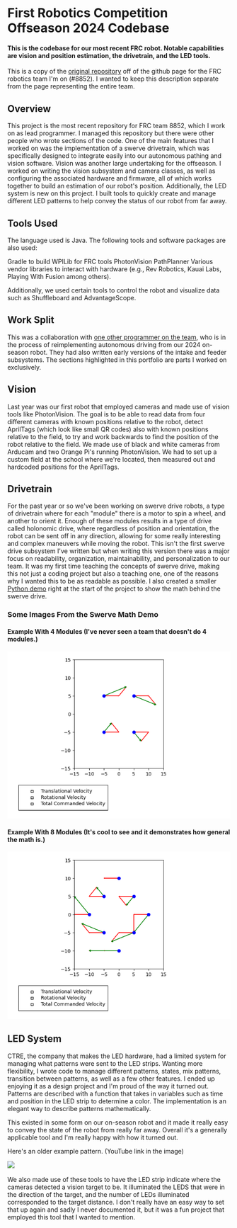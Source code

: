 # First Robotics Competition Offseason 2024 Codebase

#### This is the codebase for our most recent FRC robot. Notable capabilities are vision and position estimation, the drivetrain, and the LED tools.

This is a copy of the [original repository](https://github.com/Drew-Robotics/offseason-2024) off of the github page for the FRC robotics team I'm on (#8852). I wanted to keep this description separate from the page representing the entire team.

## Overview

This project is the most recent repository for FRC team 8852, which I work on as lead programmer. I managed this repository but there were other people who wrote sections of the code. One of the main features that I worked on was the implementation of a swerve drivetrain, which was specifically designed to integrate easily into our autonomous pathing and vision software. Vision was another large undertaking for the offseason. I worked on writing the vision subsystem and camera classes, as well as configuring the associated hardware and firmware, all of which works together to build an estimation of our robot's position. Additionally, the LED system is new on this project. I built tools to quickly create and manage different LED patterns to help convey the status of our robot from far away. 

## Tools Used

The language used is Java. The following tools and software packages are also used:

Gradle to build
WPILib for FRC tools
PhotonVision
PathPlanner
Various vendor libraries to interact with hardware (e.g., Rev Robotics, Kauai Labs, Playing With Fusion among others). 

Additionally, we used certain tools to control the robot and visualize data such as Shuffleboard and AdvantageScope.

## Work Split

This was a collaboration with [one other programmer on the team](https://github.com/Pickles888), who is in the process of reimplementing autonomous driving from our 2024 on-season robot. They had also written early versions of the intake and feeder subsystems. The sections highlighted in this portfolio are parts I worked on exclusively.

## Vision

Last year was our first robot that employed cameras and made use of vision tools like PhotonVision. The goal is to be able to read data from four different cameras with known positions relative to the robot, detect AprilTags (which look like small QR codes) also with known positions relative to the field, to try and work backwards to find the position of the robot relative to the field. We made use of black and white cameras from Arducam and two Orange Pi's running PhotonVision. We had to set up a custom field at the school where we're located, then measured out and hardcoded positions for the AprilTags.

## Drivetrain

For the past year or so we've been working on swerve drive robots, a type of drivetrain where for each "module" there is a motor to spin a wheel, and another to orient it. Enough of these modules results in a type of drive called holonomic drive, where regardless of position and orientation, the robot can be sent off in any direction, allowing for some really interesting and complex maneuvers while moving the robot. This isn't the first swerve drive subsystem I've written but when writing this version there was a major focus on readability, organization, maintainability, and personalization to our team. It was my first time teaching the concepts of swerve drive, making this not just a coding project but also a teaching one, one of the reasons why I wanted this to be as readable as possible. I also created a smaller [Python demo](https://github.com/njbizzle/SwerveDriveDemo) right at the start of the project to show the math behind the swerve drive.

### Some Images From the Swerve Math Demo

#### Example With 4 Modules (I've never seen a team that doesn't do 4 modules.)
![](pictures/Figure_1.png)

#### Example With 8 Modules (It's cool to see and it demonstrates how general the math is.)
![](pictures/Figure_3.png)

## LED System

CTRE, the company that makes the LED hardware, had a limited system for managing what patterns were sent to the LED strips. Wanting more flexibility, I wrote code to manage different patterns, states, mix patterns, transition between patterns, as well as a few other features. I ended up enjoying it as a design project and I'm proud of the way it turned out. Patterns are described with a function that takes in variables such as time and position in the LED strip to determine a color. The implementation is an elegant way to describe patterns mathematically.

This existed in some form on our on-season robot and it made it really easy to convey the state of the robot from really far away. Overall it's a generally applicable tool and I'm really happy with how it turned out.

Here's an older example pattern. (YouTube link in the image)

[![](https://img.youtube.com/vi/YQFC4AxMUEw/0.jpg)](https://www.youtube.com/watch?v=YQFC4AxMUEw)

We also made use of these tools to have the LED strip indicate where the cameras detected a vision target to be. It illuminated the LEDS that were in the direction of the target, and the number of LEDs illuminated corresponded to the target distance. I don't really have an easy way to set that up again and sadly I never documented it, but it was a fun project that employed this tool that I wanted to mention.
